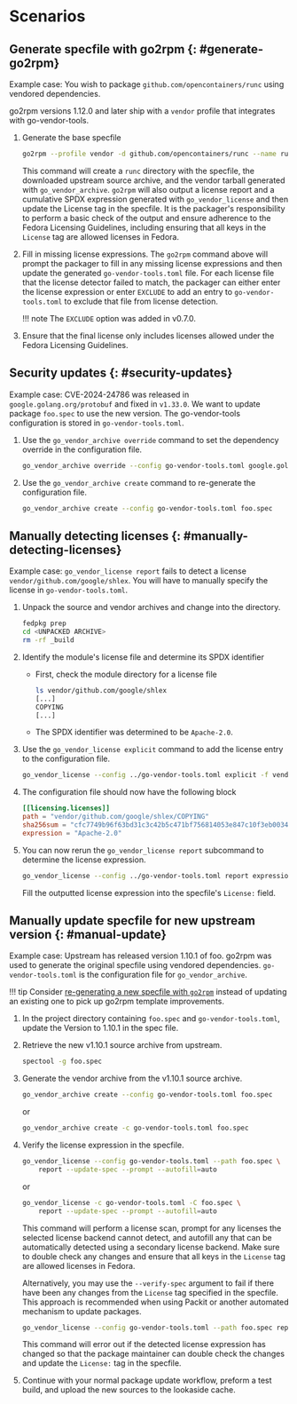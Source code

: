 <!--
Copyright (C) 2024 Maxwell G <maxwell@gtmx.me>
SPDX-License-Identifier: MIT
-->

<!--- pyml disable-num-lines 111 code-block-style -->

# Scenarios

## Generate specfile with go2rpm {: #generate-go2rpm}

Example case: You wish to package `github.com/opencontainers/runc` using
vendored dependencies.

go2rpm versions 1.12.0 and later ship with a `vendor` profile that integrates
with go-vendor-tools.

1. Generate the base specfile

    ```bash
    go2rpm --profile vendor -d github.com/opencontainers/runc --name runc
    ```

    This command will create a `runc` directory with the specfile, the
    downloaded upstream source archive, and the vendor tarball generated with
    `go_vendor_archive`.
    `go2rpm` will also output a license report and a cumulative SPDX expression
    generated with `go_vendor_license` and then update the License tag in the specfile.
    It is the packager's responsibility to perform a basic check of the output
    and ensure adherence to the Fedora Licensing Guidelines,
    including ensuring that all keys in the `License` tag are allowed licenses
    in Fedora.

1. Fill in missing license expressions.
    The `go2rpm` command above will prompt the packager to fill in any missing
    license expressions and then update the generated `go-vendor-tools.toml` file.
    For each license file that the license detector failed to match,
    the packager can either enter the license expression or enter `EXCLUDE` to
    add an entry to `go-vendor-tools.toml` to exclude that file from license
    detection.

    !!! note
        The `EXCLUDE` option was added in v0.7.0.

1. Ensure that the final license only includes licenses allowed under the Fedora
   Licensing Guidelines.

## Security updates {: #security-updates}

Example case: CVE-2024-24786 was released in `google.golang.org/protobuf` and
fixed in `v1.33.0`. We want to update package `foo.spec` to use the new
version. The go-vendor-tools configuration is stored in `go-vendor-tools.toml`.

1. Use the `go_vendor_archive override` command to set the dependency override
    in the configuration file.

    ```bash
    go_vendor_archive override --config go-vendor-tools.toml google.golang.org/protobuf v1.33.0
    ```

1. Use the `go_vendor_archive create` command to re-generate the configuration file.

    ```bash
    go_vendor_archive create --config go-vendor-tools.toml foo.spec
    ```

## Manually detecting licenses {: #manually-detecting-licenses}

Example case: `go_vendor_license report` fails to detect a license
`vendor/github.com/google/shlex`. You will have to manually specify the license
in `go-vendor-tools.toml`.

1. Unpack the source and vendor archives and change into the directory.

    ```bash
    fedpkg prep
    cd <UNPACKED ARCHIVE>
    rm -rf _build
    ```

1. Identify the module's license file and determine its SPDX identifier

    - First, check the module directory for a license file

        ```bash
        ls vendor/github.com/google/shlex
        [...]
        COPYING
        [...]
        ```

    - The SPDX identifier was determined to be `Apache-2.0`.

1. Use the `go_vendor_license explicit` command to add the license entry to the
    configuration file.

    ```bash
    go_vendor_license --config ../go-vendor-tools.toml explicit -f vendor/github.com/google/shlex/COPYING Apache-2.0
    ```

1. The configuration file should now have the following block

    ```toml
    [[licensing.licenses]]
    path = "vendor/github.com/google/shlex/COPYING"
    sha256sum = "cfc7749b96f63bd31c3c42b5c471bf756814053e847c10f3eb003417bc523d30"
    expression = "Apache-2.0"
    ```

1. You can now rerun the `go_vendor_license report` subcommand to determine the
    license expression.

    ```bash
    go_vendor_license --config ../go-vendor-tools.toml report expression
    ```

    Fill the outputted license expression into the specfile's `License:` field.

## Manually update specfile for new upstream version {: #manual-update}

Example case: Upstream has released version 1.10.1 of foo.
go2rpm was used to generate the original specfile using vendored dependencies.
`go-vendor-tools.toml` is the configuration file for `go_vendor_archive`.

!!! tip
    Consider [re-generating a new specfile with `go2rpm`](#generate-go2rpm)
    instead of updating an existing one to pick up go2rpm template
    improvements.

1. In the project directory containing `foo.spec` and `go-vendor-tools.toml`,
    update the Version to 1.10.1 in the spec file.

1. Retrieve the new v1.10.1 source archive from upstream.

    ```bash
    spectool -g foo.spec
    ```

1. Generate the vendor archive from the v1.10.1 source archive.

    ```bash
    go_vendor_archive create --config go-vendor-tools.toml foo.spec
    ```

    or

    ```bash
    go_vendor_archive create -c go-vendor-tools.toml foo.spec
    ```

1. Verify the license expression in the specfile.

    ```bash
    go_vendor_license --config go-vendor-tools.toml --path foo.spec \
        report --update-spec --prompt --autofill=auto
    ```

    or

    ```bash
    go_vendor_license -c go-vendor-tools.toml -C foo.spec \
        report --update-spec --prompt --autofill=auto
    ```

    This command will perform a license scan, prompt for any licenses the
    selected license backend cannot detect, and autofill any that can be
    automatically detected using a secondary license backend.
    Make sure to double check any changes and ensure that all keys in the
    `License` tag are allowed licenses in Fedora.

    Alternatively, you may use the `--verify-spec` argument to fail
    if there have been any changes from the `License` tag specified in the
    specfile.
    This approach is recommended when using Packit or another automated
    mechanism to update packages.

    ```bash
    go_vendor_license --config go-vendor-tools.toml --path foo.spec report --verify-spec
    ```

    This command will error out if the detected license expression has changed
    so that the package maintainer can double check the changes and update the
    `License:` tag in the specfile.

1. Continue with your normal package update workflow, preform a test build, and
   upload the new sources to the lookaside cache.
